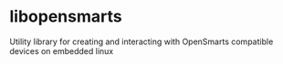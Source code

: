 # libopensmarts

Utility library for creating and interacting with OpenSmarts compatible devices on embedded linux